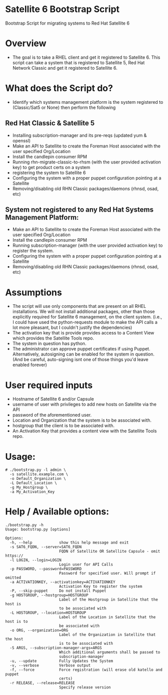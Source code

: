 # Satellite 6 Bootstrap Script
Bootstrap Script for migrating systems to Red Hat Satellite 6

# Overview 

* The goal is to take a RHEL client and get it registered to Satellite 6. 
This script can take a system that is registered to Satellite 5, Red Hat
Network Classic and get it registered to Satellite 6.

# What does the Script do?

* Identify which systems management platform is the system registered to (Classic/Sat5 or None)  then perform the following

## Red Hat Classic & Satellite 5

* Installing subscription-manager and its pre-reqs (updated yum & openssl)
* Make an API to Satellite to create the Foreman Host associated with the user specified Org/Location
* Install the candlepin consumer RPM
* Running rhn-migrate-classic-to-rhsm (with the user provided activation key) to get product certs on a system
* registering the system to Satellite 6
* Configuring the system with a proper puppet configuration pointing
  at a Satellite
* Removing/disabling old RHN Classic packages/daemons (rhnsd, osad, etc)

## System not registered to any Red Hat Systems Management Platform:

* Make an API to Satellite to create the Foreman Host associated with the user specified Org/Location
* Install the candlepin consumer RPM
* Running subscription-manager (with the user provided activation key) to register the system. 
* Configuring the system with a proper puppet configuration pointing
  at a Satellite
* Removing/disabling old RHN Classic packages/daemons (rhnsd, osad, etc)

# Assumptions

* The script will use only components that are present on all RHEL
  installations. We will not install additional packages, other than
those explicitly required for Satellite 6 management, on the client
system.  (i.e., I could have used the python-requests module to make the
API calls a lot more pleasant, but I couldn't justify the dependencies)
* The activation key that is provide provides access to a Content View
  which provides the Satellite Tools repo.
* The system in question has python.
* The administrator can approve puppet certificates if using Puppet. 
  Alternatively, autosigning can be enabled for the system in question.  (And be careful,
  auto-signing isnt one of those things you'd leave enabled forever)

# User required inputs

* Hostname of Satellite 6 and/or Capsule
* username of user with privileges to add new hosts on Satellite via the API
* password of the aforementioned user.
* Location and Organization that the system is to be associated with.
* hostgroup that the client is to be associated with.
* An Activation Key that provides a content view with the Satellite Tools repo. 


# Usage:

~~~
# ./bootstrap.py -l admin \
  -s satellite.example.com \
  -o Default_Organization \
  -L Default_Location \
  -g My_Hostgroup \
  -a My_Activation_Key
~~~

# Help / Available options:

~~~
./bootstrap.py -h
Usage: bootstrap.py [options]

Options:
  -h, --help            show this help message and exit
  -s SAT6_FQDN, --server=SAT6_FQDN
                        FQDN of Satellite OR Satellite Capsule - omit https://
  -l LOGIN, --login=LOGIN
                        Login user for API Calls
  -p PASSWORD, --password=PASSWORD
                        Password for specified user. Will prompt if omitted
  -a ACTIVATIONKEY, --activationkey=ACTIVATIONKEY
                        Activation Key to register the system
  -P, --skip-puppet     Do not install Puppet
  -g HOSTGROUP, --hostgroup=HOSTGROUP
                        Label of the Hostgroup in Satellite that the host is
                        to be associated with
  -L HOSTGROUP, --location=HOSTGROUP
                        Label of the Location in Satellite that the host is to
                        be associated with
  -o ORG, --organization=ORG
                        Label of the Organization in Satellite that the host
                        is to be associated with
  -S ARGS, --subscription-manager-args=ARGS
                        Which additional arguments shall be passed to
                        subscription-manager
  -u, --update          Fully Updates the System
  -v, --verbose         Verbose output
  -f, --force           Force registration (will erase old katello and puppet
                        certs)
  -r RELEASE, --release=RELEASE
                        Specify release version




~~~



